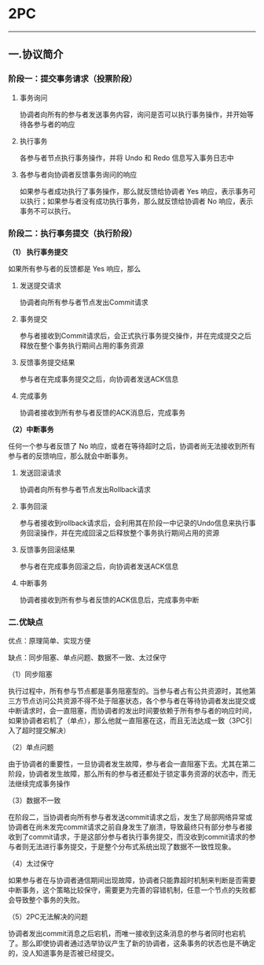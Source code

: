 # 2PC
---
## 一.协议简介
### 阶段一：提交事务请求（投票阶段）
1. 事务询问

   协调者向所有的参与者发送事务内容，询问是否可以执行事务操作，并开始等待各参与者的响应
   
2. 执行事务

   各参与者节点执行事务操作，并将 Undo 和 Redo 信息写入事务日志中
   
3. 各参与者向协调者反馈事务询问的响应

   如果参与者成功执行了事务操作，那么就反馈给协调者 Yes 响应，表示事务可以执行；如果参与者没有成功执行事务，那么就反馈给协调者 No 响应，表示事务不可以执行。
### 阶段二：执行事务提交（执行阶段）
**（1） 执行事务提交**

如果所有参与者的反馈都是 Yes 响应，那么

1. 发送提交请求

   协调者向所有参与者节点发出Commit请求

2. 事务提交

   参与者接收到Commit请求后，会正式执行事务提交操作，并在完成提交之后释放在整个事务执行期间占用的事务资源

3. 反馈事务提交结果

   参与者在完成事务提交之后，向协调者发送ACK信息
   
4. 完成事务

   协调者接收到所有参与者反馈的ACK消息后，完成事务
   
**（2）中断事务**

任何一个参与者反馈了 No 响应，或者在等待超时之后，协调者尚无法接收到所有参与者的反馈响应，那么就会中断事务。

1. 发送回滚请求

   协调者向所有参与者节点发出Rollback请求

2. 事务回滚

   参与者接收到rollback请求后，会利用其在阶段一中记录的Undo信息来执行事务回滚操作，并在完成回滚之后释放整个事务执行期间占用的资源

3. 反馈事务回滚结果

   参与者在完成事务回滚之后，向协调者发送ACK信息

4. 中断事务

   协调者接收到所有参与者反馈的ACK信息后，完成事务中断
### 二.优缺点
优点：原理简单、实现方便

缺点：同步阻塞、单点问题、数据不一致、太过保守

（1）同步阻塞

执行过程中，所有参与节点都是事务阻塞型的。当参与者占有公共资源时，其他第三方节点访问公共资源不得不处于阻塞状态，各个参与者在等待协调者发出提交或中断请求时，会一直阻塞，而协调者的发出时间要依赖于所有参与者的响应时间，如果协调者宕机了（单点），那么他就一直阻塞在这，而且无法达成一致（3PC引入了超时提交解决）

（2）单点问题

由于协调者的重要性，一旦协调者发生故障，参与者会一直阻塞下去。尤其在第二阶段，协调者发生故障，那么所有的参与者还都处于锁定事务资源的状态中，而无法继续完成事务操作

（3）数据不一致

在阶段二，当协调者向所有参与者发送commit请求之后，发生了局部网络异常或协调者在尚未发完commit请求之前自身发生了崩溃，导致最终只有部分参与者接收到了commit请求，于是这部分参与者执行事务提交，而没收到commit请求的参与者则无法进行事务提交，于是整个分布式系统出现了数据不一致性现象。

（4）太过保守

如果参与者在与协调者通信期间出现故障，协调者只能靠超时机制来判断是否需要中断事务，这个策略比较保守，需要更为完善的容错机制，任意一个节点的失败都会导致整个事务的失败。

（5）2PC无法解决的问题

协调者发出commit消息之后宕机，而唯一接收到这条消息的参与者同时也宕机了。那么即使协调者通过选举协议产生了新的协调者，这条事务的状态也是不确定的，没人知道事务是否被已经提交。


